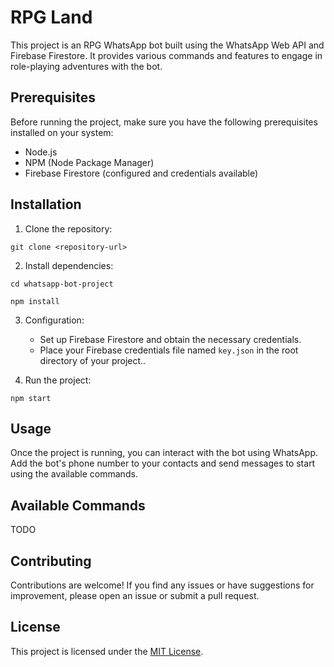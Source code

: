 # RPG Land

This project is an RPG WhatsApp bot built using the WhatsApp Web API and Firebase Firestore. It provides various commands and features to engage in role-playing adventures with the bot.

## Prerequisites

Before running the project, make sure you have the following prerequisites installed on your system:

- Node.js
- NPM (Node Package Manager)
- Firebase Firestore (configured and credentials available)

## Installation

1. Clone the repository:

`git clone <repository-url>`

2. Install dependencies:

`cd whatsapp-bot-project`

`npm install`

3. Configuration:

   - Set up Firebase Firestore and obtain the necessary credentials.
   - Place your Firebase credentials file named `key.json` in the root directory of your project..

4. Run the project:

```npm start```

## Usage

Once the project is running, you can interact with the bot using WhatsApp. Add the bot's phone number to your contacts and send messages to start using the available commands.

## Available Commands
TODO

## Contributing

Contributions are welcome! If you find any issues or have suggestions for improvement, please open an issue or submit a pull request.

## License

This project is licensed under the [MIT License](LICENSE).
